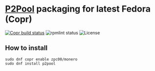 # [P2Pool](https://github.com/SChernykh/p2pool) packaging for latest Fedora (Copr)
[![Copr build status](https://copr.fedorainfracloud.org/coprs/zpc00/monero/package/p2pool/status_image/last_build.png)](https://copr.fedorainfracloud.org/coprs/zpc00/monero/package/p2pool/)
![rpmlint status](https://img.shields.io/github/check-runs/zpc0/fedora-p2pool/master?style=flat-square&cacheSeconds=3600)
![License](https://img.shields.io/github/license/zpc0/fedora-p2pool?style=flat-square&cacheSeconds=72000)

## How to install
```
sudo dnf copr enable zpc00/monero
sudo dnf install p2pool
```
